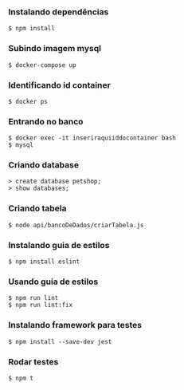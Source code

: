 ### Instalando dependências
```
$ npm install
```
### Subindo imagem mysql
```
$ docker-compose up
```
### Identificando id container
```
$ docker ps
```
### Entrando no banco
```
$ docker exec -it inseriraquiiddocontainer bash
$ mysql
```
### Criando database
```
> create database petshop;
> show databases;
```
### Criando tabela
```
$ node api/bancoDeDados/criarTabela.js
```
### Instalando guia de estilos
```
$ npm install eslint
```
### Usando guia de estilos
```
$ npm run lint
$ npm run lint:fix
```
### Instalando framework para testes
```
$ npm install --save-dev jest
```
### Rodar testes
```
$ npm t
```